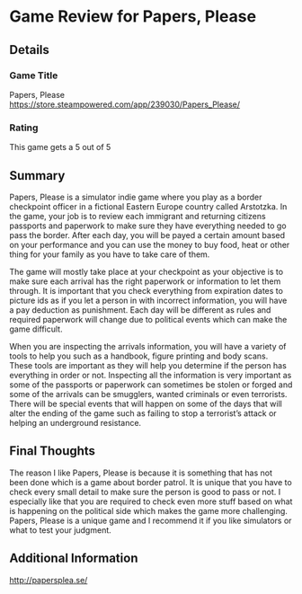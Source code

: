 # Game Review for Papers, Please

## Details

### Game Title
Papers, Please
https://store.steampowered.com/app/239030/Papers_Please/

### Rating
This game gets a 5 out of 5

## Summary
Papers, Please is a simulator indie game where you play as a border checkpoint officer in a fictional Eastern Europe country called Arstotzka. In the game, your job is to review each immigrant and returning citizens passports and paperwork to make sure they have everything needed to go pass the border. After each day, you will be payed a certain amount based on your performance and you can use the money to buy food, heat or other thing for your family as you have to take care of them.
	
The game will mostly take place at your checkpoint as your objective is to make sure each arrival has the right paperwork or information to let them through. It is important that you check everything from expiration dates to picture ids as if you let a person in with incorrect information, you will have a pay deduction as punishment. Each day will be different as rules and required paperwork will change due to political events which can make the game difficult.
	
When you are inspecting the arrivals information, you will have a variety of tools to help you such as a handbook, figure printing and body scans. These tools are important as they will help you determine if the person has everything in order or not. Inspecting all the information is very important as some of the passports or paperwork can sometimes be stolen or forged and some of the arrivals can be smugglers, wanted criminals or even terrorists. There will be special events that will happen on some of the days that will alter the ending of the game such as failing to stop a terrorist’s attack or helping an underground resistance.


## Final Thoughts
The reason I like Papers, Please is because it is something that has not been done which is a game about border patrol. It is unique that you have to check every small detail to make sure the person is good to pass or not. I especially like that you are required to check even more stuff based on what is happening on the political side which makes the game more challenging. Papers, Please is a unique game and I recommend it if you like simulators or what to test your judgment.

## Additional Information
http://papersplea.se/
